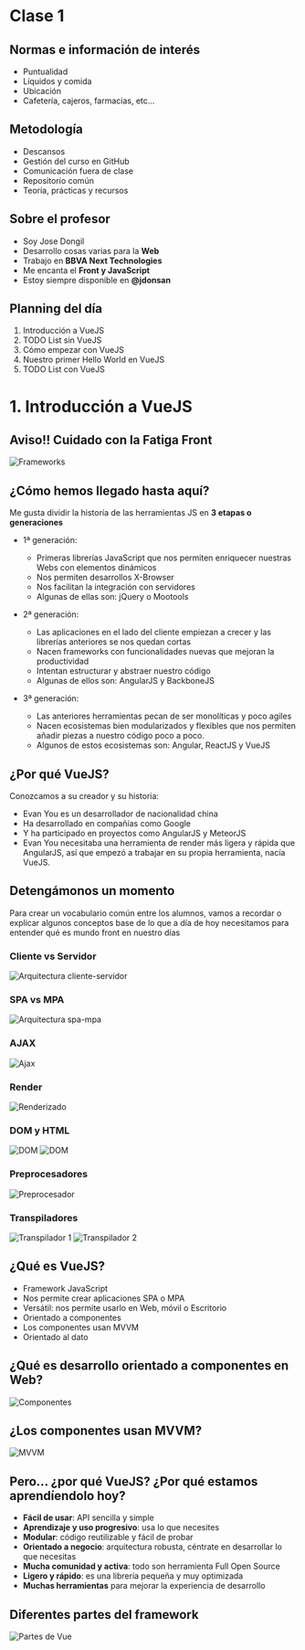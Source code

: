 # Clase 1

## Normas e información de interés

* Puntualidad
* Líquidos y comida
* Ubicación
* Cafetería, cajeros, farmacias, etc...

## Metodología

* Descansos
* Gestión del curso en GitHub
* Comunicación fuera de clase
* Repositorio común
* Teoría, prácticas y recursos

## Sobre el profesor

* Soy Jose Dongil
* Desarrollo cosas varias para la **Web**
* Trabajo en **BBVA Next Technologies**
* Me encanta el **Front y JavaScript**
* Estoy siempre disponible en **@jdonsan**

## Planning del día 

1. Introducción a VueJS
2. TODO List sin VueJS
3. Cómo empezar con VueJS
4. Nuestro primer Hello World en VueJS
5. TODO List con VueJS

# 1. Introducción a VueJS

## **Aviso!!** Cuidado con la Fatiga Front 

![Frameworks](imgs/frameworks.png)

## ¿Cómo hemos llegado hasta aquí?

Me gusta dividir la historía de las herramientas JS
en **3 etapas o generaciones**

* 1ª generación:

    - Primeras librerías JavaScript que nos permiten enriquecer 
      nuestras Webs con elementos dinámicos
    - Nos permiten desarrollos X-Browser
    - Nos facilitan la integración con servidores
    - Algunas de ellas son: jQuery o Mootools

* 2ª generación: 
    - Las aplicaciones en el lado del cliente empiezan a crecer y 
      las librerías anteriores se nos quedan cortas
    - Nacen frameworks con funcionalidades nuevas que mejoran la productividad
    - Intentan estructurar y abstraer nuestro código
    - Algunas de ellos son: AngularJS y BackboneJS

* 3ª generación:
    - Las anteriores herramientas pecan de ser monolíticas y poco agiles
    - Nacen ecosistemas bien modularizados y flexibles que nos permiten 
      añadir piezas a nuestro código poco a poco.
    - Algunos de estos ecosistemas son: Angular, ReactJS y VueJS

## ¿Por qué VueJS? 

Conozcamos a su creador y su historia:

* Evan You es un desarrollador de nacionalidad china
* Ha desarrollado en compañías como Google
* Y ha participado en proyectos como AngularJS y MeteorJS
* Evan You necesitaba una herramienta de render más       ligera y rápida que AngularJS, así que empezó a trabajar en su propia herramienta, nacía VueJS.

## Detengámonos un momento

Para crear un vocabulario común entre los alumnos, vamos a recordar o explicar algunos conceptos base de lo que a día de hoy necesitamos para entender qué es mundo front en nuestro días

### **Cliente vs Servidor**

![Arquitectura cliente-servidor](imgs/cliente-servidor.jpg)

### **SPA vs MPA**

![Arquitectura spa-mpa](imgs/spa-mpa.png)

### **AJAX**

![Ajax](imgs/ajax.png)

### **Render**

![Renderizado](imgs/templating-engine.png)

### **DOM y HTML**

![DOM](imgs/dom.png)
![DOM](imgs/web.png)

### **Preprocesadores**

![Preprocesador](imgs/preprocessor.png)

### **Transpiladores**
![Transpilador 1](imgs/transpilacion.png)
![Transpilador 2](imgs/transpilador.jpeg)

## ¿Qué es VueJS?

* Framework JavaScript
* Nos permite crear aplicaciones SPA o MPA
* Versátil: nos permite usarlo en Web, móvil o Escritorio
* Orientado a componentes
* Los componentes usan MVVM
* Orientado al dato

## ¿Qué es desarrollo orientado a componentes en Web?

![Componentes](imgs/components.png)

## ¿Los componentes usan MVVM?

![MVVM](imgs/templating-engine.png)

## Pero... ¿por qué VueJS? ¿Por qué estamos aprendíendolo hoy?

* **Fácil de usar**: API sencilla y simple
* **Aprendizaje y uso progresivo**: usa lo que necesites
* **Modular**: código reutilizable y fácil de probar
* **Orientado a negocio**: arquitectura robusta, céntrate en desarrollar lo que necesitas
* **Mucha comunidad y activa**: todo son herramienta Full Open Source
* **Ligero y rápido**: es una librería pequeña y muy optimizada
* **Muchas herramientas** para mejorar la experiencia de desarrollo

## Diferentes partes del framework

![Partes de Vue](imgs/plataforma-vue-1.png)
